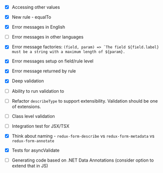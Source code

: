 - [x] Accessing other values
- [x] New rule - equalTo
- [x] Error messages in English
- [ ] Error messages in other languages
- [x] Error message factories: ```(field, param) => `The field ${field.label} must be a string with a maximum length of ${param}.```
- [x] Error messages setup on field/rule level
- [x] Error message returned by rule
- [x] Deep validation
- [ ] Ability to run validation to
- [ ] Refactor `describeType` to support extensibility. Validation should be one of extensions.
- [ ] Class level validation

- [ ] Integration test for JSX/TSX
- [x] Think about naming - `redux-form-describe` vs `redux-form-metadata` vs `redux-form-annotate`
- [x] Tests for asyncValidate

- [ ] Generating code based on .NET Data Annotations (consider option to extend that in JS)